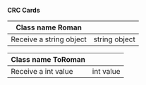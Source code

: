 
**CRC Cards**

| Class name Roman| |
| ----- | ---- |
| Receive a string object | string object |


| Class name ToRoman| |
| ----- | ---- |
| Receive a int value | int value  |

